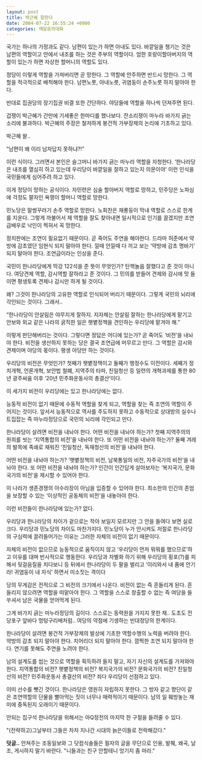 ```yaml
---
layout: post
title: 박근혜 잘한다
date: 2004-07-22 16:55:24 +0900
categories: 깨달음의대화
---
```

 국가는 하나의 가정과도 같다. 남편이 있는가 하면 아내도 있다. 바깥일을 챙기는 것은 남편의 역할이고 안에서 내조를 하는 것은 주부의 역할이다. 엄한 호랑이할아버지의 역할이 있는가 하면 자상한 할머니의 역할도 있다.    
  
정당이 이렇게 역할을 가져버리면 곧 망한다. 그 역할에 안주하면 반드시 망한다. 그 역할을 적극적으로 배척해야 한다. 남편노릇, 아내노릇, 귀염둥이 손주노릇 하지 말아야 한다.    
  
반대로 집권당의 장기집권 비결 또한 간단하다. 야당들에 역할을 하나씩 던져주면 된다.    
  
겁쟁이 박근혜가 간만에 기세좋은 한마디를 했나보다. 잔소리쟁이 마누라 바가지 긁는 소리에 불과하다. 박근혜의 주장은 철저하게 봉건적 가부장제의 논리에 기초하고 있다.    
  
박근혜 왈..    
  
“남편이 왜 이리 남자답지 못하냐?!”    
  
이런 식이다. 그러면서 본인은 슬그머니 바가지 긁는 마누라 역할을 자청한다. ‘한나라당은 내조를 열심히 하고 있는데 우리당이 바깥일을 잘하고 있는지 의문이야’ 이런 인식을 국민들에게 심어주려 하고 있다.    
  
이게 정당이 망하는 공식이다. 자민련은 심술 할아버지 역할로 망하고, 민주당은 노파심에 걱정도 팔자인 욕쟁이 할머니 역할로 망한다.    
  
민노당은 말썽꾸러기 손주 역할로 망한다. 노회찬은 재롱둥이 막내 역할로 스스로 한계를 지운다. 그렇게 까불어서 제 역할을 잘도 찾아내면 일시적으로 인기를 끌겠지만 조연급배우로 낙인이 찍혀서 꼭 망한다.    
  
정치판에는 조연이 필요없기 때문이다. 곧 죽어도 주연을 해야한다. 드라마 허준에서 약방에 감초였던 임현식 되지 말아야 한다. 낄때 안낄때 다 끼고 보는 ‘약방에 감초 명바기’ 되지 말아야 한다. 조연급이라는 인상을 준다.    
  
국민이 한나라당에게 막강 122석을 준 뜻이 무엇인가? 탄핵놀음 잘했다고 준 것이 아니다. 여당견제 역할, 감시역할 잘하라고 준 것이다. 그 민의를 받들어 견제와 감시에 맛 들이면 평생토록 견제나 감시만 하게 될 것이다. 
  
  
왜? 그것이 한나라당의 고유한 역할로 인식되어 버리기 때문이다. 그렇게 국민의 뇌리에 각인되는 것이다. 그래서..    
  
“한나라당이 안살림은 야무지게 잘하지. 지자체는 안살림 잘하는 한나라당에게 맡기고 안보와 외교 같은 나라의 굵직한 일은 햇볕정책을 견인하는 우리당에 맡겨야 해.”    
  
이렇게 판단해버리는 것이다. 그렇다면 정답은 어디에 있는가? 곧 죽어도 ‘비전’을 내놔야 한다. 비전을 생산하지 못하는 당은 결국 조연급에 머무르고 만다. 그 역할은 감시와 견제이며 야당의 몫이다. 평생 야당만 하는 것이다.    
  
우리당의 비전은 무엇인가? 첫째가 햇볕정책이고 둘째가 행정수도 이전이다. 세째가 정치개혁, 언론개혁, 보안법 철폐, 지역주의 타파, 친일청산 등 일련의 개혁과제를 통한 80년 광주싸움 이후 ‘20년 민주화운동사의 총결산’이다.    
  
이 세가지 비전이 우리당에는 있고 한나라당에는 없다.    
  
능동적 비전이 없기 때문에 수동적 역할을 찾게 되고, 역할을 찾는 즉 조연의 역할이 주어지는 것이다. 앞서서 능동적으로 역사를 주도하지 못하고 수동적으로 상대방의 실수나 트집잡는 즉 마누라정당으로 국민의 뇌리에 각인되고 만다.    
  
한나라당이 살려면 비전을 내놔야 한다. 어떤 비전을 내놔야 하는가? 첫째 지역주의의 원죄를 씻는 ‘지역통합의 비전’을 내놔야 한다. 또 어떤 비전을 내놔야 하는가? 둘째 겨레의 발목에 족쇄로 채워진 ‘친일청산, 독재청산의 비전’을 내놔야 한다.    
  
어떤 비전을 내놔야 하는가? ‘햇볕정책의 비전, 남북통일의 비전, 자주국가의 비전’을 내놔야 한다. 또 어떤 비전을 내놔야 하는가? 인간이 인간답게 살아보자는 ‘복지국가, 문화국가의 비전’을 제시할 수 있어야 한다.    
  
이 나라가 생존경쟁의 아수라장이 아님을 입증할 수 있어야 한다. 최소한의 인간의 존엄을 보장할 수 있는 ‘이상적인 공동체의 비전’을 내놓아야 한다.    
  
이런 비전들이 한나라당에 있는가? 없다.    
  
우리당과 한나라당의 차이가 겉으로는 작아 보일지 모르지만 그 안을 들여다 보면 실로 크다. 우리당과 민노당의 차이도 마찬가지다. 민노당이 누가 안시켜도 저절로 한나라당의 구심력에 끌려들어가는 이유는 그러한 자체의 비전이 없기 때문이다.    
  
자체의 비전이 없으므로 능동적으로 움직이지 않고 ‘우리당이 먼저 뭐뭐를 했으므로’하고 이유를 대며 반사적으로 행동한다. 우리당과 차별화 하기 위해 우리당의 횡포(?)를 피해서 뒷걸음질을 치다보니 등 뒤에서 한나라당이 두 팔을 벌리고 ‘이리와서 내 품에 안기라! 귀염둥이 내 자식’ 하면서 미소짓는 격이다    
  
당의 무게감은 전적으로 그 비전의 크기에서 나온다. 비전이 없는 즉 흔들리게 된다. 흔들리지 않으려면 역할을 떠맡아야 한다. 그 역할을 스스로 창출할 수 없는 즉 여당을 들쑤셔서 남은 국물을 얻어먹게 된다. 
  
  
그게 바가지 긁는 마누라정당의 길이다. 스스로는 동력원을 가지지 못한 채.. 도초도 전당포구 앞바다 멍텅구리배처럼.. 여당의 약점에 기생하는 빈대정당의 한계이다.    
  
한나라당이 살려면 봉건적 가부장제의 발상에 기초한 역할수행의 노력을 버려야 한다. 약방의 감초 되지 말아야 한다. 치어리더 되지 말아야 한다. 깜찍한 조연 되지 말아야 한다. 연기를 못해도 주연을 노려야 한다. 
  
  
남의 설계도를 씹는 것으로 역할을 획득하려 들지 말고, 자기 자신의 설계도를 가져와야 한다. 지역통합의 비전? 햇볕정책의 비전? 복지국가의 비전? 문화국가의 비전? 친일청산의 비전? 민주화운동사 총결산의 비전? 죄다 우리당이 선점하고 있다.    
  
이미 선수를 뺏긴 것이다. 한나라당은 영원히 자립하지 못한다. 그 방자 같고 향단이 같은 조연역할의 단물을 빨아먹는 짓이 너무나 매력적이기 때문이다. 남의 일 훼방놓는 재미에 중독된지 오래이기 때문이다.    
  
안되는 집구석 한나라당을 위해서는 아Q정전의 마지막 한 구절을 들려줄 수 있다.    
  
"(전략하고)그날부터 그들은 차차 지나간 시대의 늙은이들로 전락해갔다."    
   
  
**덧글..** 안쳐주는 조동일보와 그 닷컴식솔들은 필자의 글을 무단으로 인용, 발췌, 왜곡, 날조, 게시하지 말기 바란다. "니들과는 친구 안할테니 엉기지 좀 마라."